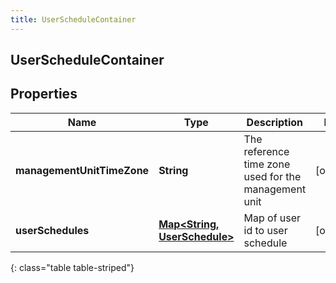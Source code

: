 ```yaml
---
title: UserScheduleContainer
---
```

## UserScheduleContainer


## Properties

| Name | Type | Description | Notes |
| ------------ | ------------- | ------------- | ------------- |
| **managementUnitTimeZone** | **String** | The reference time zone used for the management unit |  [optional] |
| **userSchedules** | [**Map&lt;String, UserSchedule&gt;**](UserSchedule.html) | Map of user id to user schedule |  [optional] |
{: class="table table-striped"}



